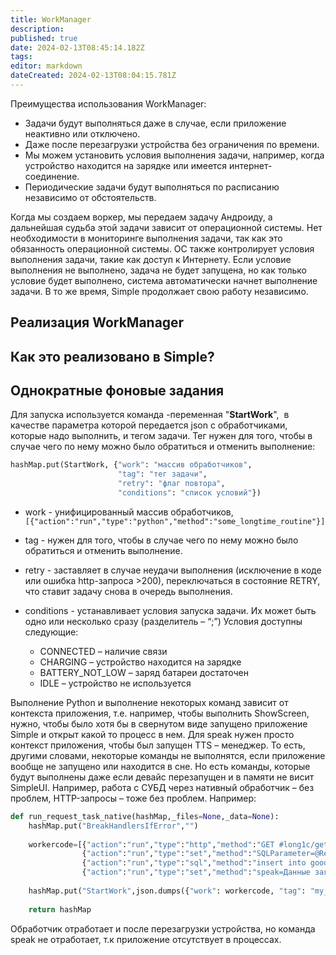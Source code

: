 ```yaml
---
title: WorkManager
description: 
published: true
date: 2024-02-13T08:45:14.182Z
tags: 
editor: markdown
dateCreated: 2024-02-13T08:04:15.781Z
---
```


Преимущества использования WorkManager:
- Задачи будут выполняться даже в случае, если приложение неактивно или отключено.
- Даже после перезагрузки устройства без ограничения по времени. 
- Мы можем установить условия выполнения задачи, например, когда устройство находится на зарядке или имеется интернет-соединение.
-  Периодические задачи будут выполняться по расписанию независимо от обстоятельств.

Когда мы создаем воркер, мы передаем задачу Андроиду, а дальнейшая судьба этой задачи зависит от операционной системы. Нет необходимости в мониторинге выполнения задачи, так как это обязанность операционной системы. ОС также контролирует условия выполнения задачи, такие как доступ к Интернету. Если условие выполнения не выполнено, задача не будет запущена, но как только условие будет выполнено, система автоматически начнет выполнение задачи. В то же время, Simple продолжает свою работу независимо.

## Реализация WorkManager
## Как это реализовано в Simple?

## Однократные фоновые задания

  
Для запуска используется команда -переменная "**StartWork**",  в качестве параметра которой передается json с обработчиками, которые надо выполнить, и тегом задачи. Тег нужен для того, чтобы в случае чего по нему можно было обратиться и отменить выполнение:


```Python
hashMap.put(StartWork, {"work": "массив обработчиков",
						"tag": "тег задачи",
						"retry": "флаг повтора",
						"conditions": "список условий"})
```
- work - унифицированный массив обработчиков, `[{"action":"run","type":"python","method":"some_longtime_routine"}]`
- tag - нужен для того, чтобы в случае чего по нему можно было обратиться и отменить выполнение.
- retry - заставляет в случае неудачи выполнения (исключение в коде или ошибка http-запроса >200), переключаться в состояние RETRY, что ставит задачу снова в очередь выполнения. 
- conditions - устанавливает условия запуска задачи. Их может быть одно или несколько сразу (разделитель – “;”) Условия доступны следующие:

  - CONNECTED – наличие связи
  - CHARGING – устройство находится на зарядке
  - BATTERY_NOT_LOW – заряд батареи достаточен
  - IDLE – устройство не используется


Выполнение Python и выполнение некоторых команд зависит от контекста приложения, т.е. например, чтобы выполнить ShowScreen, нужно, чтобы было хотя бы в свернутом виде запущено приложение Simple и открыт какой то процесс в нем. Для speak нужен просто контекст приложения, чтобы был запущен TTS – менеджер. То есть, другими словами, некоторые команды не выполнятся, если приложение вообще не запущено или находится в сне. Но есть команды, которые будут выполнены даже если девайс перезапущен и в памяти не висит SimpleUI. Например, работа с СУБД через нативный обработчик – без проблем, HTTP-запросы – тоже без проблем. Например:
```Python
def run_request_task_native(hashMap,_files=None,_data=None):  
    hashMap.put("BreakHandlersIfError","")  
    
    workercode=[{"action":"run","type":"http","method":"GET #long1c/get_goods"},
			    {"action":"run","type":"set","method":"SQLParameter=@ResultMessage"},
			    {"action":"run","type":"sql","method":"insert into goods(art,barcode,nom) values(?,?,?)"},
			    {"action":"run","type":"set","method":"speak=Данные загружены"}]		    
          
    hashMap.put("StartWork",json.dumps({"work": workercode, "tag": "my_single_task", "retry": True, "conditions":"BATTERY_NOT_LOW;CHARGING;CONNECTED"}, ensure_ascii=False))  
		      
    return hashMap
```
Обработчик отработает и после перезагрузки устройства, но команда speak не отработает, т.к приложение отсутствует в процессах.

